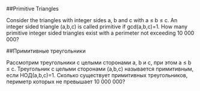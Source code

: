 ##Primitive Triangles

Consider the triangles with integer sides a, b and c with a ≤ b ≤ c.
An integer sided triangle (a,b,c) is called primitive if  gcd(a,b,c)=1. 
How many primitive integer sided triangles exist with a perimeter not exceeding 10 000 000?

##Примитивные треугольники

Рассмотрим треугольники с целыми сторонами a, b и c, при этом a ≤ b ≤ c.
Треугольник с целыми сторонами (a,b,c) называется примитивным, если  НОД(a,b,c)=1. 
Сколько существует примитивных треугольников, периметр которых не превышает 10 000 000?

